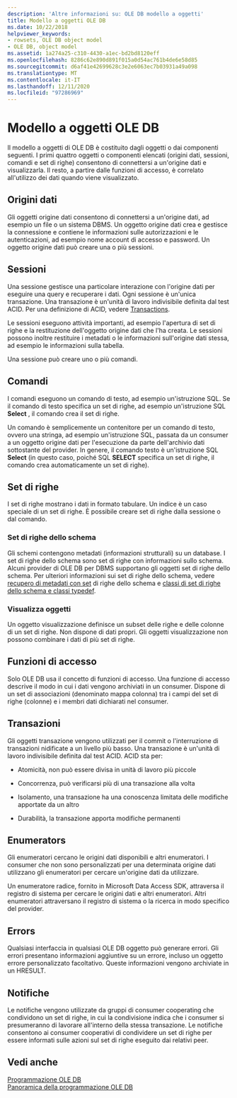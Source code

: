 ```yaml
---
description: 'Altre informazioni su: OLE DB modello a oggetti'
title: Modello a oggetti OLE DB
ms.date: 10/22/2018
helpviewer_keywords:
- rowsets, OLE DB object model
- OLE DB, object model
ms.assetid: 1a274a25-c310-4430-a1ec-bd2bd8120eff
ms.openlocfilehash: 8286c62e890d891f015a0d54ac761b4de6e58d85
ms.sourcegitcommit: d6af41e42699628c3e2e6063ec7b03931a49a098
ms.translationtype: MT
ms.contentlocale: it-IT
ms.lasthandoff: 12/11/2020
ms.locfileid: "97286969"
---
```

# <a name="ole-db-object-model"></a>Modello a oggetti OLE DB

Il modello a oggetti di OLE DB è costituito dagli oggetti o dai componenti seguenti. I primi quattro oggetti o componenti elencati (origini dati, sessioni, comandi e set di righe) consentono di connettersi a un'origine dati e visualizzarla. Il resto, a partire dalle funzioni di accesso, è correlato all'utilizzo dei dati quando viene visualizzato.

## <a name="data-sources"></a>Origini dati

Gli oggetti origine dati consentono di connettersi a un'origine dati, ad esempio un file o un sistema DBMS. Un oggetto origine dati crea e gestisce la connessione e contiene le informazioni sulle autorizzazioni e le autenticazioni, ad esempio nome account di accesso e password. Un oggetto origine dati può creare una o più sessioni.

## <a name="sessions"></a>Sessioni

Una sessione gestisce una particolare interazione con l'origine dati per eseguire una query e recuperare i dati. Ogni sessione è un'unica transazione. Una transazione è un'unità di lavoro indivisibile definita dal test ACID. Per una definizione di ACID, vedere [Transactions](#vcconoledbcomponents_transactions).

Le sessioni eseguono attività importanti, ad esempio l'apertura di set di righe e la restituzione dell'oggetto origine dati che l'ha creata. Le sessioni possono inoltre restituire i metadati o le informazioni sull'origine dati stessa, ad esempio le informazioni sulla tabella.

Una sessione può creare uno o più comandi.

## <a name="commands"></a>Comandi

I comandi eseguono un comando di testo, ad esempio un'istruzione SQL. Se il comando di testo specifica un set di righe, ad esempio un'istruzione SQL **Select** , il comando crea il set di righe.

Un comando è semplicemente un contenitore per un comando di testo, ovvero una stringa, ad esempio un'istruzione SQL, passata da un consumer a un oggetto origine dati per l'esecuzione da parte dell'archivio dati sottostante del provider. In genere, il comando testo è un'istruzione SQL **Select** (in questo caso, poiché SQL **SELECT** specifica un set di righe, il comando crea automaticamente un set di righe).

## <a name="rowsets"></a>Set di righe

I set di righe mostrano i dati in formato tabulare. Un indice è un caso speciale di un set di righe. È possibile creare set di righe dalla sessione o dal comando.

### <a name="schema-rowsets"></a>Set di righe dello schema

Gli schemi contengono metadati (informazioni strutturali) su un database. I set di righe dello schema sono set di righe con informazioni sullo schema. Alcuni provider di OLE DB per DBMS supportano gli oggetti set di righe dello schema. Per ulteriori informazioni sui set di righe dello schema, vedere [recupero di metadati con set](../../data/oledb/obtaining-metadata-with-schema-rowsets.md) di righe dello schema e [classi di set di righe dello schema e classi typedef](../../data/oledb/schema-rowset-classes-and-typedef-classes.md).

### <a name="view-objects"></a>Visualizza oggetti

Un oggetto visualizzazione definisce un subset delle righe e delle colonne di un set di righe. Non dispone di dati propri. Gli oggetti visualizzazione non possono combinare i dati di più set di righe.

## <a name="accessors"></a>Funzioni di accesso

Solo OLE DB usa il concetto di funzioni di accesso. Una funzione di accesso descrive il modo in cui i dati vengono archiviati in un consumer. Dispone di un set di associazioni (denominato mappa colonna) tra i campi del set di righe (colonne) e i membri dati dichiarati nel consumer.

## <a name="transactions"></a><a name="vcconoledbcomponents_transactions"></a> Transazioni

Gli oggetti transazione vengono utilizzati per il commit o l'interruzione di transazioni nidificate a un livello più basso. Una transazione è un'unità di lavoro indivisibile definita dal test ACID. ACID sta per:

- Atomicità, non può essere divisa in unità di lavoro più piccole

- Concorrenza, può verificarsi più di una transazione alla volta

- Isolamento, una transazione ha una conoscenza limitata delle modifiche apportate da un altro

- Durabilità, la transazione apporta modifiche permanenti

## <a name="enumerators"></a>Enumerators

Gli enumeratori cercano le origini dati disponibili e altri enumeratori. I consumer che non sono personalizzati per una determinata origine dati utilizzano gli enumeratori per cercare un'origine dati da utilizzare.

Un enumeratore radice, fornito in Microsoft Data Access SDK, attraversa il registro di sistema per cercare le origini dati e altri enumeratori. Altri enumeratori attraversano il registro di sistema o la ricerca in modo specifico del provider.

## <a name="errors"></a>Errors

Qualsiasi interfaccia in qualsiasi OLE DB oggetto può generare errori. Gli errori presentano informazioni aggiuntive su un errore, incluso un oggetto errore personalizzato facoltativo. Queste informazioni vengono archiviate in un HRESULT.

## <a name="notifications"></a>Notifiche

Le notifiche vengono utilizzate da gruppi di consumer cooperating che condividono un set di righe, in cui la condivisione indica che i consumer si presumeranno di lavorare all'interno della stessa transazione. Le notifiche consentono ai consumer cooperativi di condividere un set di righe per essere informati sulle azioni sul set di righe eseguito dai relativi peer.

## <a name="see-also"></a>Vedi anche

[Programmazione OLE DB](../../data/oledb/ole-db-programming.md)<br/>
[Panoramica della programmazione OLE DB](../../data/oledb/ole-db-programming-overview.md)
